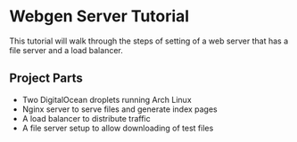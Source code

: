 # Webgen Server Tutorial 
This tutorial will walk through the steps of setting of a web server that has a file server and a load balancer. 

## Project Parts 
- Two DigitalOcean droplets running Arch Linux
- Nginx server to serve files and generate index pages
- A load balancer to distribute traffic
- A file server setup to allow downloading of test files

  
